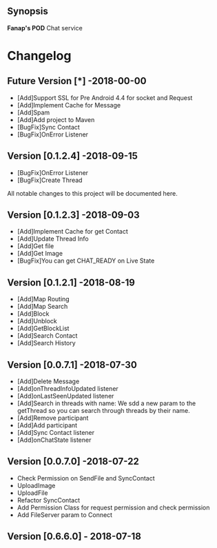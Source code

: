 ## Synopsis

**Fanap's POD** Chat service

# Changelog
## Future Version [*] -2018-00-00
-   [Add]Support SSL for Pre Android 4.4 for socket and Request
-   [Add]Implement Cache for Message
-   [Add]Spam
-   [Add]Add project to Maven
-   [BugFix]Sync Contact
-   [BugFix]OnError Listener

## Version [0.1.2.4] -2018-09-15
-   [BugFix]OnError Listener
-   [BugFix]Create Thread 

All notable changes to this project will be documented here.
## Version [0.1.2.3] -2018-09-03
-   [Add]Implement Cache for get Contact
-   [Add]Update Thread Info
-   [Add]Get file
-   [Add]Get Image
-   [BugFix]You can get CHAT_READY on Live State


## Version [0.1.2.1] -2018-08-19
-   [Add]Map Routing
-   [Add]Map Search
-   [Add]Block
-   [Add]Unblock
-   [Add]GetBlockList
-   [Add]Search Contact
-   [Add]Search History


## Version [0.0.7.1] -2018-07-30

-   [Add]Delete Message
-   [Add]onThreadInfoUpdated listener
-   [Add]onLastSeenUpdated listener
-   [Add]Search in threads with name:
    We sdd a new param to the getThread so you can search through threads by their name. 
-   [Add]Remove participant
-   [Add]Add participant
-   [Add]Sync Contact listener
-   [Add]onChatState listener

## Version [0.0.7.0] -2018-07-22

-   Check Permission on SendFile and SyncContact 
-   UploadImage 
-   UploadFile 
-   Refactor SyncContact
-   Add Permission Class for request permission and check permission
-   Add FileServer param to Connect 

## Version [0.6.6.0] - 2018-07-18
